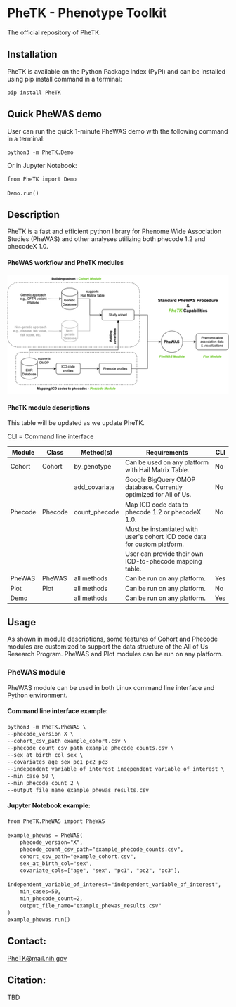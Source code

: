 # PheTK - Phenotype Toolkit
The official repository of PheTK.

## Installation
PheTK is available on the Python Package Index (PyPI) and can be installed using pip install command in a terminal:

```
pip install PheTK
```

## Quick PheWAS demo

User can run the quick 1-minute PheWAS demo with the following command in a terminal:

```
python3 -m PheTK.Demo
```

Or in Jupyter Notebook:

```
from PheTK import Demo

Demo.run()
```

## Description
PheTK is a fast and efficient python library for Phenome Wide Association Studies (PheWAS) and other analyses 
utilizing both phecode 1.2 and phecodeX 1.0.

#### PheWAS workflow and PheTK modules
![PheWAS workflow and PheTK modules](img/readme/PheTK_flowchart.png)

#### PheTK module descriptions
This table will be updated as we update PheTK.

CLI = Command line interface

| Module  | Class   | Method(s)     | Requirements                                                               | CLI |
|---------|---------|---------------|----------------------------------------------------------------------------|-----|
| Cohort  | Cohort  | by_genotype   | Can be used on any platform with Hail Matrix Table.                        | No  |
|         |         | add_covariate | Google BigQuery OMOP database. Currently optimized for All of Us.          | No  |
| Phecode | Phecode | count_phecode | Map ICD code data to phecode 1.2 or phecodeX 1.0.                          | No  |
|         |         |               | Must be instantiated with user's cohort ICD code data for custom platform. |     |
|         |         |               | User can provide their own ICD-to-phecode mapping table.                   |     |
| PheWAS  | PheWAS  | all methods   | Can be run on any platform.                                                | Yes |
| Plot    | Plot    | all methods   | Can be run on any platform.                                                | No  |
| Demo    |         | all methods   | Can be run on any platform.                                                | Yes |


## Usage
As shown in module descriptions, some features of Cohort and Phecode modules are customized to support the data 
structure of the All of Us Research Program. PheWAS and Plot modules can be run on any platform.

### PheWAS module
PheWAS module can be used in both Linux command line interface and Python environment.

#### Command line interface example:
```
python3 -m PheTK.PheWAS \
--phecode_version X \
--cohort_csv_path example_cohort.csv \
--phecode_count_csv_path example_phecode_counts.csv \
--sex_at_birth_col sex \
--covariates age sex pc1 pc2 pc3 
--independent_variable_of_interest independent_variable_of_interest \
--min_case 50 \
--min_phecode_count 2 \
--output_file_name example_phewas_results.csv
```

#### Jupyter Notebook example:
```
from PheTK.PheWAS import PheWAS

example_phewas = PheWAS(
    phecode_version="X",
    phecode_count_csv_path="example_phecode_counts.csv",
    cohort_csv_path="example_cohort.csv",
    sex_at_birth_col="sex",
    covariate_cols=["age", "sex", "pc1", "pc2", "pc3"],
    independent_variable_of_interest="independent_variable_of_interest",
    min_cases=50,
    min_phecode_count=2,
    output_file_name="example_phewas_results.csv"
)
example_phewas.run()
```

## Contact: 

PheTK@mail.nih.gov

## Citation: 

TBD